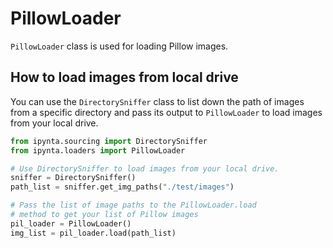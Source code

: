 # PillowLoader

`PillowLoader` class is used for loading Pillow images.

## How to load images from local drive

You can use the `DirectorySniffer` class to list down the path of images from a specific directory and pass its output to `PillowLoader` to load images from your local drive.

```py
from ipynta.sourcing import DirectorySniffer
from ipynta.loaders import PillowLoader

# Use DirectorySniffer to load images from your local drive.
sniffer = DirectorySniffer()
path_list = sniffer.get_img_paths("./test/images")

# Pass the list of image paths to the PillowLoader.load
# method to get your list of Pillow images
pil_loader = PillowLoader()
img_list = pil_loader.load(path_list)
```
